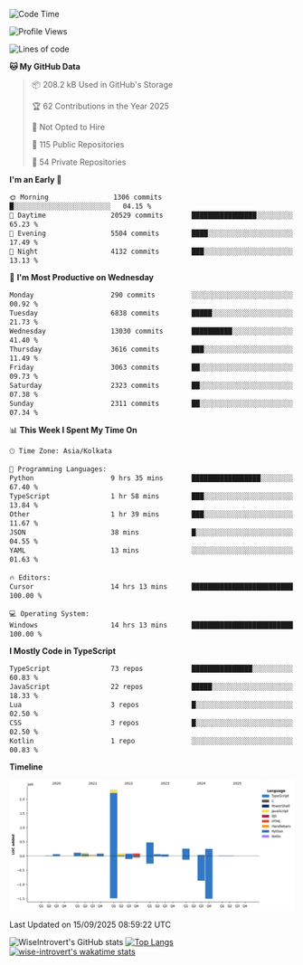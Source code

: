<!--START_SECTION:waka-->
![Code Time](http://img.shields.io/badge/Code%20Time-2%2C507%20hrs%2048%20mins-blue)

![Profile Views](http://img.shields.io/badge/Profile%20Views-1-blue)

![Lines of code](https://img.shields.io/badge/From%20Hello%20World%20I%27ve%20Written-4.1%20million%20lines%20of%20code-blue)

**🐱 My GitHub Data** 

> 📦 208.2 kB Used in GitHub's Storage 
 > 
> 🏆 62 Contributions in the Year 2025
 > 
> 🚫 Not Opted to Hire
 > 
> 📜 115 Public Repositories 
 > 
> 🔑 54 Private Repositories 
 > 
**I'm an Early 🐤** 

```text
🌞 Morning                1306 commits        █░░░░░░░░░░░░░░░░░░░░░░░░   04.15 % 
🌆 Daytime                20529 commits       ████████████████░░░░░░░░░   65.23 % 
🌃 Evening                5504 commits        ████░░░░░░░░░░░░░░░░░░░░░   17.49 % 
🌙 Night                  4132 commits        ███░░░░░░░░░░░░░░░░░░░░░░   13.13 % 
```
📅 **I'm Most Productive on Wednesday** 

```text
Monday                   290 commits         ░░░░░░░░░░░░░░░░░░░░░░░░░   00.92 % 
Tuesday                  6838 commits        █████░░░░░░░░░░░░░░░░░░░░   21.73 % 
Wednesday                13030 commits       ██████████░░░░░░░░░░░░░░░   41.40 % 
Thursday                 3616 commits        ███░░░░░░░░░░░░░░░░░░░░░░   11.49 % 
Friday                   3063 commits        ██░░░░░░░░░░░░░░░░░░░░░░░   09.73 % 
Saturday                 2323 commits        ██░░░░░░░░░░░░░░░░░░░░░░░   07.38 % 
Sunday                   2311 commits        ██░░░░░░░░░░░░░░░░░░░░░░░   07.34 % 
```


📊 **This Week I Spent My Time On** 

```text
🕑︎ Time Zone: Asia/Kolkata

💬 Programming Languages: 
Python                   9 hrs 35 mins       █████████████████░░░░░░░░   67.40 % 
TypeScript               1 hr 58 mins        ███░░░░░░░░░░░░░░░░░░░░░░   13.84 % 
Other                    1 hr 39 mins        ███░░░░░░░░░░░░░░░░░░░░░░   11.67 % 
JSON                     38 mins             █░░░░░░░░░░░░░░░░░░░░░░░░   04.55 % 
YAML                     13 mins             ░░░░░░░░░░░░░░░░░░░░░░░░░   01.63 % 

🔥 Editors: 
Cursor                   14 hrs 13 mins      █████████████████████████   100.00 % 

💻 Operating System: 
Windows                  14 hrs 13 mins      █████████████████████████   100.00 % 
```

**I Mostly Code in TypeScript** 

```text
TypeScript               73 repos            ███████████████░░░░░░░░░░   60.83 % 
JavaScript               22 repos            █████░░░░░░░░░░░░░░░░░░░░   18.33 % 
Lua                      3 repos             █░░░░░░░░░░░░░░░░░░░░░░░░   02.50 % 
CSS                      3 repos             █░░░░░░░░░░░░░░░░░░░░░░░░   02.50 % 
Kotlin                   1 repo              ░░░░░░░░░░░░░░░░░░░░░░░░░   00.83 % 
```



**Timeline**

![Lines of Code chart](https://raw.githubusercontent.com/wise-introvert/wise-introvert/master/assets/bar_graph.png)


 Last Updated on 15/09/2025 08:59:22 UTC
<!--END_SECTION:waka-->

![WiseIntrovert's GitHub stats](https://github-readme-stats.vercel.app/api?username=wise-introvert&count_private=true&show_icons=true)
[![Top Langs](https://github-readme-stats.vercel.app/api/top-langs/?username=wise-introvert&langs_count=10)](https://github.com/anuraghazra/github-readme-stats)
[![wise-introvert's wakatime stats](https://github-readme-stats.vercel.app/api/wakatime?username=wiseintrovert)](https://github.com/anuraghazra/github-readme-stats)

